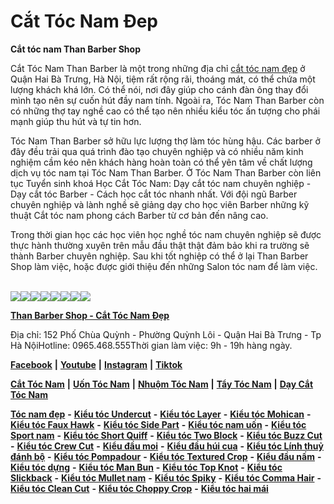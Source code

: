 # Cắt Tóc Nam Đep

**Cắt tóc nam Than Barber Shop**

Cắt Tóc Nam Than Barber là một trong những địa chỉ [cắt tóc nam đẹp](https://www.google.com/url?q=https%3A%2F%2Ftocnamdep.thanbarbershop.com%2F\&sa=D\&sntz=1\&usg=AOvVaw26ThLsKw64HriKBSDvyxrj) ở Quận Hai Bà Trưng, Hà Nội, tiệm rất rộng rãi, thoáng mát, có thể chứa một lượng khách khá lớn. Có thể nói, nơi đây giúp cho cánh đàn ông thay đổi mình tạo nên sự cuốn hút đầy nam tính. Ngoài ra, Tóc Nam Than Barber còn có những thợ tay nghề cao có thể tạo nên nhiều kiểu tóc ấn tượng cho phái mạnh giúp thu hút và tự tin hơn.

Tóc Nam Than Barber sở hữu lực lượng thợ làm tóc hùng hậu. Các barber ở đây đều trải qua quá trình đào tạo chuyên nghiệp và có nhiều năm kinh nghiệm cầm kéo nên khách hàng hoàn toàn có thể yên tâm về chất lượng dịch vụ tóc nam tại Tóc Nam Than Barber. Ở Tóc Nam Than Barber còn liên tục Tuyển sinh khoá Học Cắt Tóc Nam: Dạy cắt tóc nam chuyên nghiệp - Dạy cắt tóc Barber - Cách học cắt tóc nhanh nhất. Với đội ngũ Barber chuyên nghiệp và lành nghề sẽ giảng dạy cho học viên Barber những kỹ thuật Cắt tóc nam phong cách Barber từ cơ bản đến nâng cao.

Trong thời gian học các học viên học nghề tóc nam chuyên nghiệp sẽ được thực hành thường xuyên trên mẫu đầu thật thật đảm bảo khi ra trường sẽ thành Barber chuyên nghiệp. Sau khi tốt nghiệp có thể ở lại Than Barber Shop làm việc, hoặc được giới thiệu đến những Salon tóc nam để làm việc.

\
[![](https://thanbarbershop.github.io/images/1.jpg)](https://www.google.com/url?q=https%3A%2F%2Fwww.facebook.com%2FThanBarbershop%2Fphotos%2F%3Fref%3Dpage\_internal\&sa=D\&sntz=1\&usg=AOvVaw3uCKsyv061s4emO9eVjXQC)[![](https://thanbarbershop.github.io/images/2.jpg)](https://www.google.com/url?q=https%3A%2F%2Fwww.facebook.com%2FThanBarbershop%2Fphotos%2F%3Fref%3Dpage\_internal\&sa=D\&sntz=1\&usg=AOvVaw3uCKsyv061s4emO9eVjXQC)[![](https://thanbarbershop.github.io/images/3.jpg)](https://www.google.com/url?q=https%3A%2F%2Fwww.facebook.com%2FThanBarbershop%2Fphotos%2F%3Fref%3Dpage\_internal\&sa=D\&sntz=1\&usg=AOvVaw3uCKsyv061s4emO9eVjXQC)[![](https://thanbarbershop.github.io/images/4.jpg)](https://www.google.com/url?q=https%3A%2F%2Fwww.facebook.com%2FThanBarbershop%2Fphotos%2F%3Fref%3Dpage\_internal\&sa=D\&sntz=1\&usg=AOvVaw3uCKsyv061s4emO9eVjXQC)[![](https://thanbarbershop.github.io/images/5.jpg)](https://www.google.com/url?q=https%3A%2F%2Fwww.facebook.com%2FThanBarbershop%2Fphotos%2F%3Fref%3Dpage\_internal\&sa=D\&sntz=1\&usg=AOvVaw3uCKsyv061s4emO9eVjXQC)[![](https://thanbarbershop.github.io/images/6.jpg)](https://www.google.com/url?q=https%3A%2F%2Fwww.facebook.com%2FThanBarbershop%2Fphotos%2F%3Fref%3Dpage\_internal\&sa=D\&sntz=1\&usg=AOvVaw3uCKsyv061s4emO9eVjXQC)[![](https://thanbarbershop.github.io/images/7.jpg)](https://www.google.com/url?q=https%3A%2F%2Fwww.facebook.com%2FThanBarbershop%2Fphotos%2F%3Fref%3Dpage\_internal\&sa=D\&sntz=1\&usg=AOvVaw3uCKsyv061s4emO9eVjXQC)[![](https://thanbarbershop.github.io/images/8.jpg)](https://www.google.com/url?q=https%3A%2F%2Fwww.facebook.com%2FThanBarbershop%2Fphotos%2F%3Fref%3Dpage\_internal\&sa=D\&sntz=1\&usg=AOvVaw3uCKsyv061s4emO9eVjXQC)



[**Than Barber Shop - Cắt Tóc Nam Đẹp**](https://www.thanbarbershop.com/home)

Địa chỉ: 152 Phố Chùa Quỳnh - Phường Quỳnh Lôi - Quận Hai Bà Trưng - Tp Hà NộiHotline: 0965.468.555Thời gian làm việc: 9h - 19h hàng ngày.

[**Facebook**](https://www.google.com/url?q=https%3A%2F%2Fwww.facebook.com%2Fthanbarbershop\&sa=D\&sntz=1\&usg=AOvVaw3yuSPxg23L-h5XXqQzuNVK) **|** [**Youtube**](https://www.youtube.com/thanbarber) **|** [**Instagram**](https://www.google.com/url?q=https%3A%2F%2Fwww.instagram.com%2Fthanbarbershop%2F\&sa=D\&sntz=1\&usg=AOvVaw2qRTmHUVPKvFtEmTupHSE4) **|** [**Tiktok**](https://www.google.com/url?q=https%3A%2F%2Fwww.tiktok.com%2F%40thanbarbershop\&sa=D\&sntz=1\&usg=AOvVaw0cdUuFuWrWLDs4l\_blpa7X)

[**Cắt Tóc Nam**](https://www.thanbarbershop.com/cat-toc-nam-dep) **|** [**Uốn Tóc Nam**](https://www.thanbarbershop.com/uon-toc-nam-dep) **|** [**Nhuộm Tóc Nam**](https://www.thanbarbershop.com/nhuom-toc-nam-dep) **|** [**Tẩy Tóc Nam**](https://www.thanbarbershop.com/tay-toc-nam-dep) **|** [**Dạy Cắt Tóc Nam**](https://www.thanbarbershop.com/day-cat-toc-nam)

[**Tóc nam đẹp**](https://www.thanbarbershop.com/toc-nam-dep) **-** [**Kiểu tóc Undercut**](https://www.thanbarbershop.com/toc-nam-dep/kieu-toc-undercut) **-** [**Kiểu tóc Layer**](https://www.thanbarbershop.com/toc-nam-dep/kieu-toc-layer) **-** [**Kiểu tóc Mohican**](https://www.thanbarbershop.com/toc-nam-dep/kieu-toc-mohican) **-** [**Kiểu tóc Faux Hawk**](https://www.thanbarbershop.com/toc-nam-dep/kieu-toc-faux-hawk) **-** [**Kiểu tóc Side Part**](https://www.thanbarbershop.com/toc-nam-dep/kieu-toc-side-part) **-** [**Kiểu tóc nam uốn**](https://www.thanbarbershop.com/toc-nam-dep/kieu-toc-nam-uon) **-** [**Kiểu tóc Sport nam**](https://www.thanbarbershop.com/toc-nam-dep/kieu-toc-sport-nam) **-** [**Kiểu tóc Short Quiff**](https://www.thanbarbershop.com/toc-nam-dep/kieu-toc-short-quiff) **-** [**Kiểu tóc Two Block**](https://www.thanbarbershop.com/toc-nam-dep/kieu-toc-two-block) **-** [**Kiểu tóc Buzz Cut**](https://www.thanbarbershop.com/toc-nam-dep/kieu-toc-buzz-cut) **-** [**Kiểu tóc Crew Cut**](https://www.thanbarbershop.com/toc-nam-dep/kieu-toc-crew-cut) **-** [**Kiểu đầu moi**](https://www.thanbarbershop.com/toc-nam-dep/kieu-dau-moi) **-** [**Kiểu đầu húi cua**](https://www.thanbarbershop.com/toc-nam-dep/kieu-dau-hui-cua) **-** [**Kiểu tóc Lính thuỷ đánh bộ**](https://www.thanbarbershop.com/toc-nam-dep/kieu-toc-linh-thuy-danh-bo) **-** [**Kiểu tóc Pompadour**](https://www.thanbarbershop.com/toc-nam-dep/kieu-toc-pompadour) **-** [**Kiểu tóc Textured Crop**](https://www.thanbarbershop.com/toc-nam-dep/kieu-toc-textured-crop) **-** [**Kiểu đầu nấm**](https://www.thanbarbershop.com/toc-nam-dep/kieu-dau-nam) **-** [**Kiểu tóc dựng**](https://www.thanbarbershop.com/toc-nam-dep/kieu-toc-dung) **-** [**Kiểu tóc Man Bun**](https://www.thanbarbershop.com/toc-nam-dep/Kieu-toc-man-bun) **-** [**Kiểu tóc Top Knot**](https://www.thanbarbershop.com/toc-nam-dep/kieu-toc-top-knot) **-** [**Kiểu tóc Slickback**](https://www.thanbarbershop.com/toc-nam-dep/kieu-toc-slickback) **-** [**Kiểu tóc Mullet nam**](https://www.thanbarbershop.com/toc-nam-dep/kieu-toc-mullet-nam) **-** [**Kiểu tóc Spiky**](https://www.thanbarbershop.com/toc-nam-dep/kieu-toc-spiky) **-** [**Kiểu tóc Comma Hair**](https://www.thanbarbershop.com/toc-nam-dep/kieu-toc-comma-hair) **-** [**Kiểu tóc Clean Cut**](https://www.thanbarbershop.com/toc-nam-dep/kieu-toc-clean-cut) **-** [**Kiểu tóc Choppy Crop**](https://www.thanbarbershop.com/toc-nam-dep/kieu-toc-choppy-crop) **-** [**Kiểu tóc hai mái**](https://www.thanbarbershop.com/toc-nam-dep/kieu-toc-hai-mai)
